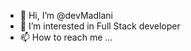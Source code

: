 - 👋 Hi, I’m @devMadlani
- 👀 I’m interested in Full Stack developer
- 📫 How to reach me ...


<!---
devMadlani/devMadlani is a ✨ special ✨ repository because its `README.md` (this file) appears on your GitHub profile.
You can click the Preview link to take a look at your changes.
--->
